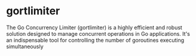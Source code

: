 # gortlimiter
The Go Concurrency Limiter (gortlimiter) is a highly efficient and robust solution designed to manage concurrent operations in Go applications. It's an indispensable tool for controlling the number of goroutines executing simultaneously
